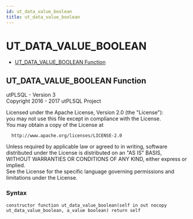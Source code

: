 ```yaml
---
id: ut_data_value_boolean
title: ut_data_value_boolean
---
```


# UT_DATA_VALUE_BOOLEAN






- [UT_DATA_VALUE_BOOLEAN Function](#ut_data_value_boolean)












 
## UT_DATA_VALUE_BOOLEAN Function<a name="ut_data_value_boolean"></a>


<p>
<p>utPLSQL - Version 3<br />  Copyright 2016 - 2017 utPLSQL Project</p><p>  Licensed under the Apache License, Version 2.0 (the &quot;License&quot;):<br />  you may not use this file except in compliance with the License.<br />  You may obtain a copy of the License at</p><pre><code>  http://www.apache.org/licenses/LICENSE-2.0</code></pre><p>  Unless required by applicable law or agreed to in writing, software<br />  distributed under the License is distributed on an &quot;AS IS&quot; BASIS,<br />  WITHOUT WARRANTIES OR CONDITIONS OF ANY KIND, either express or implied.<br />  See the License for the specific language governing permissions and<br />  limitations under the License.</p>
</p>

### Syntax
```plsql
constructor function ut_data_value_boolean(self in out nocopy ut_data_value_boolean, a_value boolean) return self
```

 





 
